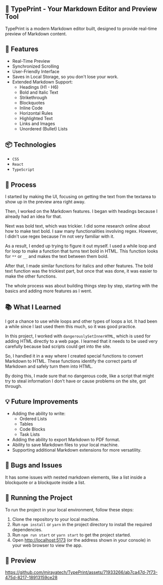 ## 📝 TypePrint - Your Markdown Editor and Preview Tool

TypePrint is a modern Markdown editor built, designed to provide real-time preview of Markdown content. 

## 🚀 Features

- Real-Time Preview
- Synchronized Scrolling
- User-Friendly Interface
- Saves in Local Storage, so you don't lose your work.
- Extended Markdown Support:
  - Headings (H1 - H6)
  - Bold and Italic Text
  - Strikethrough
  - Blockquotes
  - Inline Code
  - Horizontal Rules
  - Highlighted Text
  - Links and Images
  - Unordered (Bullet) Lists

## 📦 Technologies

- `CSS`
- `React`
- `TypeScript`

## 🍊 Process

I started by making the UI, focusing on getting the text from the textarea to show up in the preview area right away.

Then, I worked on the Markdown features. I began with headings because I already had an idea for that.

Next was bold text, which was trickier. I did some research online about how to make text bold. I saw many functionalities involving regex. However, I didn't use regex because I'm not very familiar with it.

As a result, I ended up trying to figure it out myself. I used a while loop and for loop to make a function that turns text bold in HTML. This function looks for `**` or `__` and makes the text between them bold.

After that, I made similar functions for italics and other features. The bold text function was the trickiest part, but once that was done, it was easier to make the other functions.

The whole process was about building things step by step, starting with the basics and adding more features as I went.

## 📚 What I Learned

I got a chance to use while loops and other types of loops a lot. It had been a while since I last used them this much, so it was good practice.

In this project, I worked with `dangerouslySetInnerHTML`, which is used for adding HTML directly to a web page. I learned that it needs to be used very carefully because bad scripts could get into the site.

So, I handled it in a way where I created special functions to convert Markdown to HTML. These functions identify the correct parts of Markdown and safely turn them into HTML.

By doing this, I made sure that no dangerous code, like a script that might try to steal information I don't have or cause problems on the site, got through.

## 💡 Future Improvements

- Adding the ability to write:
  - Ordered Lists
  - Tables
  - Code Blocks
  - Task Lists
- Adding the ability to export Markdown to PDF format.
- Ability to save Markdown files to your local machine.
- Supporting additional Markdown extensions for more versatility.


## 🐛 Bugs and Issues

It has some issues with nested markdown elements, like a list inside a blockquote or a blockquote inside a list.

## 🚦 Running the Project

To run the project in your local environment, follow these steps:

1. Clone the repository to your local machine.
2. Run `npm install` or `yarn` in the project directory to install the required dependencies.
3. Run `npm run start` or `yarn start` to get the project started.
4. Open [http://localhost:5173](http://localhost:5173) (or the address shown in your console) in your web browser to view the app.

## 🎥 Preview

https://github.com/mirayatech/TypePrint/assets/71933266/ab7ca47d-7f73-475d-8217-18913159ce28


   
